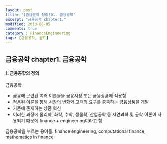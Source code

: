 ```yaml
---
layout: post
title: "[금융공학 정리]01. 금융공학"
excerpt: "금융공학 chapter1."
modified: 2018-08-05
comments: true
category : FinanceEngineering
tags: [금융공학, 퀀트]
---
```



금융공학 chapter1. 금융공학
--------------------------------------------------------------------------------------------

#### 1. 금융공학의 정의 
금융공학  
- 금융에 곤련된 여러 이론들을 금융시장 또는 금융상품에 적용함
- 적용된 이론을 통해 시장의 변화와 고객의 요구를 충족하는 금융상품을 개발 
- 기존에 존재하는 상품 혁신
- 이러한 과정에 물리학, 화학, 수학, 생물학, 산업공학 등 자연과학 및 공학 이론이 사용되기 때문에 finance + engineering이라고 함

금융공학을 부르는 용어들: finance engineering, computational finance, mathematics in finance
